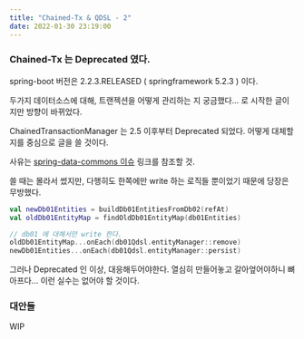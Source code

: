 ```yaml
---
title: "Chained-Tx & QDSL - 2"
date: 2022-01-30 23:19:00
---
```


### Chained-Tx 는 Deprecated 였다.

spring-boot 버전은 2.2.3.RELEASED ( springframework 5.2.3 ) 이다. 

두가지 데이터소스에 대해, 트랜젝션을 어떻게 관리하는 지 궁금했다... 로 시작한 글이지만 방향이 바뀌었다.

ChainedTransactionManager 는 2.5 이후부터 Deprecated 되었다. 어떻게 대체할 지를 중심으로 글을 쓸 것이다.

사유는 [spring-data-commons 이슈](https://github.com/spring-projects/spring-data-commons/issues/2232) 링크를 참조할 것.

쓸 때는 몰라서 썼지만, 다행히도 한쪽에만 write 하는 로직들 뿐이었기 때문에 당장은 무방했다.

```kotlin
val newDb01Entities = buildDb01EntitiesFromDb02(refAt)
val oldDb01EntityMap = findOldDb01EntityMap(db01Entities)

// db01 에 대해서만 write 한다.
oldDb01EntityMap...onEach(db01Qdsl.entityManager::remove)
newDb01Entities...onEach(db01Qdsl.entityManager::persist)
```

그러나 Deprecated 인 이상, 대응해두어야한다. 열심히 만들어놓고 갈아엎어야하니 뼈아프다... 이런 실수는 없어야 할 것이다.

### 대안들

WIP